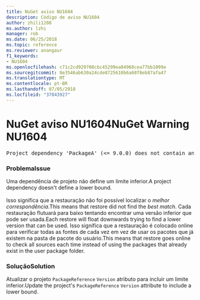 ```yaml
---
title: NuGet aviso NU1604
description: Código de aviso NU1604
author: zhili1208
ms.author: lzhi
manager: rob
ms.date: 06/25/2018
ms.topic: reference
ms.reviewer: anangaur
f1_keywords:
- NU1604
ms.openlocfilehash: c71c2cd929708cbc45299ea04968cea77bb1099e
ms.sourcegitcommit: 8e3546ab630a24cde8725610b6a68f8eb87afa47
ms.translationtype: MT
ms.contentlocale: pt-BR
ms.lasthandoff: 07/05/2018
ms.locfileid: "37843927"
---
```

# <a name="nuget-warning-nu1604"></a><span data-ttu-id="a8f0f-103">NuGet aviso NU1604</span><span class="sxs-lookup"><span data-stu-id="a8f0f-103">NuGet Warning NU1604</span></span>

<pre>Project dependency 'PackageA' (&lt;= 9.0.0) does not contain an inclusive lower bound. Include a lower bound in the dependency version to ensure consistent restore results.</pre>

### <a name="issue"></a><span data-ttu-id="a8f0f-104">Problema</span><span class="sxs-lookup"><span data-stu-id="a8f0f-104">Issue</span></span>
<span data-ttu-id="a8f0f-105">Uma dependência de projeto não define um limite inferior.</span><span class="sxs-lookup"><span data-stu-id="a8f0f-105">A project dependency doesn't define a lower bound.</span></span><br/><br/><span data-ttu-id="a8f0f-106">Isso significa que a restauração não foi possível localizar o *melhor correspondência*.</span><span class="sxs-lookup"><span data-stu-id="a8f0f-106">This means that restore did not find the *best match*.</span></span> <span data-ttu-id="a8f0f-107">Cada restauração flutuará para baixo tentando encontrar uma versão inferior que pode ser usada.</span><span class="sxs-lookup"><span data-stu-id="a8f0f-107">Each restore will float downwards trying to find a lower version that can be used.</span></span> <span data-ttu-id="a8f0f-108">Isso significa que a restauração é colocado online para verificar todas as fontes de cada vez em vez de usar os pacotes que já existem na pasta de pacote do usuário.</span><span class="sxs-lookup"><span data-stu-id="a8f0f-108">This means that restore goes online to check all sources each time instead of using the packages that already exist in the user package folder.</span></span>

### <a name="solution"></a><span data-ttu-id="a8f0f-109">Solução</span><span class="sxs-lookup"><span data-stu-id="a8f0f-109">Solution</span></span>
<span data-ttu-id="a8f0f-110">Atualizar o projeto `PackageReference` `Version` atributo para incluir um limite inferior.</span><span class="sxs-lookup"><span data-stu-id="a8f0f-110">Update the project's `PackageReference` `Version` attribute to include a lower bound.</span></span>
